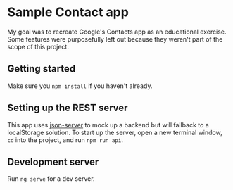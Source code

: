 # Sample Contact app

My goal was to recreate Google's Contacts app as an educational exercise. Some features were purposefully left out because they weren't part of the scope of this project.

## Getting started

Make sure you `npm install` if you haven't already.

## Setting up the REST server

This app uses [json-server] to mock up a backend but will fallback to a localStorage solution. To start up the server, open a new terminal window, `cd` into the project, and run `npm run api`.

## Development server

Run `ng serve` for a dev server.

[json-server]: https://github.com/typicode/json-server
